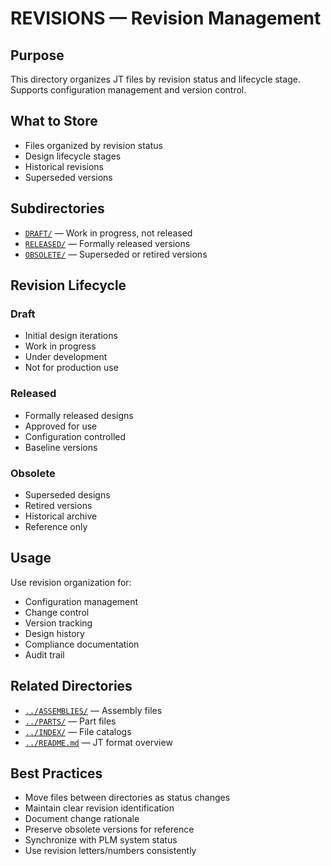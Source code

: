# REVISIONS — Revision Management

## Purpose

This directory organizes JT files by revision status and lifecycle stage. Supports configuration management and version control.

## What to Store

- Files organized by revision status
- Design lifecycle stages
- Historical revisions
- Superseded versions

## Subdirectories

- [`DRAFT/`](./DRAFT/) — Work in progress, not released
- [`RELEASED/`](./RELEASED/) — Formally released versions
- [`OBSOLETE/`](./OBSOLETE/) — Superseded or retired versions

## Revision Lifecycle

### Draft
- Initial design iterations
- Work in progress
- Under development
- Not for production use

### Released
- Formally released designs
- Approved for use
- Configuration controlled
- Baseline versions

### Obsolete
- Superseded designs
- Retired versions
- Historical archive
- Reference only

## Usage

Use revision organization for:
- Configuration management
- Change control
- Version tracking
- Design history
- Compliance documentation
- Audit trail

## Related Directories

- [`../ASSEMBLIES/`](../ASSEMBLIES/) — Assembly files
- [`../PARTS/`](../PARTS/) — Part files
- [`../INDEX/`](../INDEX/) — File catalogs
- [`../README.md`](../README.md) — JT format overview

## Best Practices

- Move files between directories as status changes
- Maintain clear revision identification
- Document change rationale
- Preserve obsolete versions for reference
- Synchronize with PLM system status
- Use revision letters/numbers consistently
